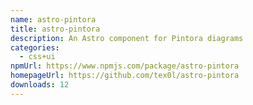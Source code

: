 ```yaml
---
name: astro-pintora
title: astro-pintora
description: An Astro component for Pintora diagrams
categories:
  - css+ui
npmUrl: https://www.npmjs.com/package/astro-pintora
homepageUrl: https://github.com/tex0l/astro-pintora
downloads: 12
---
```


